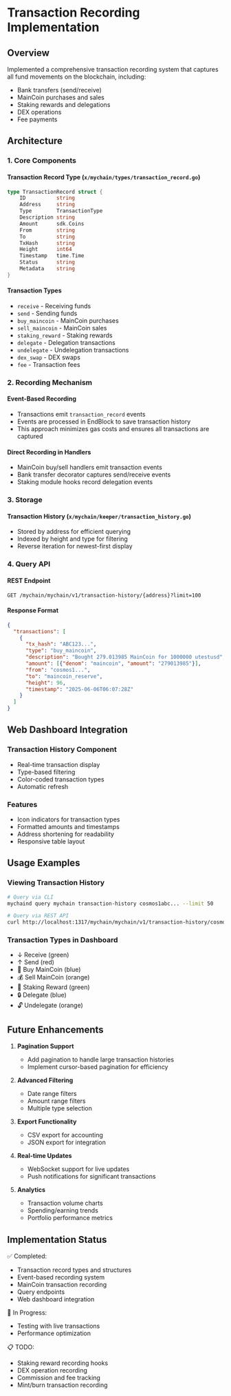 # Transaction Recording Implementation

## Overview
Implemented a comprehensive transaction recording system that captures all fund movements on the blockchain, including:
- Bank transfers (send/receive)
- MainCoin purchases and sales
- Staking rewards and delegations
- DEX operations
- Fee payments

## Architecture

### 1. Core Components

#### Transaction Record Type (`x/mychain/types/transaction_record.go`)
```go
type TransactionRecord struct {
    ID          string
    Address     string
    Type        TransactionType
    Description string
    Amount      sdk.Coins
    From        string
    To          string
    TxHash      string
    Height      int64
    Timestamp   time.Time
    Status      string
    Metadata    string
}
```

#### Transaction Types
- `receive` - Receiving funds
- `send` - Sending funds
- `buy_maincoin` - MainCoin purchases
- `sell_maincoin` - MainCoin sales
- `staking_reward` - Staking rewards
- `delegate` - Delegation transactions
- `undelegate` - Undelegation transactions
- `dex_swap` - DEX swaps
- `fee` - Transaction fees

### 2. Recording Mechanism

#### Event-Based Recording
- Transactions emit `transaction_record` events
- Events are processed in EndBlock to save transaction history
- This approach minimizes gas costs and ensures all transactions are captured

#### Direct Recording in Handlers
- MainCoin buy/sell handlers emit transaction events
- Bank transfer decorator captures send/receive events
- Staking module hooks record delegation events

### 3. Storage

#### Transaction History (`x/mychain/keeper/transaction_history.go`)
- Stored by address for efficient querying
- Indexed by height and type for filtering
- Reverse iteration for newest-first display

### 4. Query API

#### REST Endpoint
```
GET /mychain/mychain/v1/transaction-history/{address}?limit=100
```

#### Response Format
```json
{
  "transactions": [
    {
      "tx_hash": "ABC123...",
      "type": "buy_maincoin",
      "description": "Bought 279.013985 MainCoin for 1000000 utestusd",
      "amount": [{"denom": "maincoin", "amount": "279013985"}],
      "from": "cosmos1...",
      "to": "maincoin_reserve",
      "height": 96,
      "timestamp": "2025-06-06T06:07:28Z"
    }
  ]
}
```

## Web Dashboard Integration

### Transaction History Component
- Real-time transaction display
- Type-based filtering
- Color-coded transaction types
- Automatic refresh

### Features
- Icon indicators for transaction types
- Formatted amounts and timestamps
- Address shortening for readability
- Responsive table layout

## Usage Examples

### Viewing Transaction History
```bash
# Query via CLI
mychaind query mychain transaction-history cosmos1abc... --limit 50

# Query via REST API
curl http://localhost:1317/mychain/mychain/v1/transaction-history/cosmos1abc...
```

### Transaction Types in Dashboard
- ↓ Receive (green)
- ↑ Send (red)
- 🛒 Buy MainCoin (blue)
- 💰 Sell MainCoin (orange)
- 🎁 Staking Reward (green)
- 🔒 Delegate (blue)
- 🔓 Undelegate (orange)

## Future Enhancements

1. **Pagination Support**
   - Add pagination to handle large transaction histories
   - Implement cursor-based pagination for efficiency

2. **Advanced Filtering**
   - Date range filters
   - Amount range filters
   - Multiple type selection

3. **Export Functionality**
   - CSV export for accounting
   - JSON export for integration

4. **Real-time Updates**
   - WebSocket support for live updates
   - Push notifications for significant transactions

5. **Analytics**
   - Transaction volume charts
   - Spending/earning trends
   - Portfolio performance metrics

## Implementation Status

✅ Completed:
- Transaction record types and structures
- Event-based recording system
- MainCoin transaction recording
- Query endpoints
- Web dashboard integration

🔄 In Progress:
- Testing with live transactions
- Performance optimization

📋 TODO:
- Staking reward recording hooks
- DEX operation recording
- Commission and fee tracking
- Mint/burn transaction recording